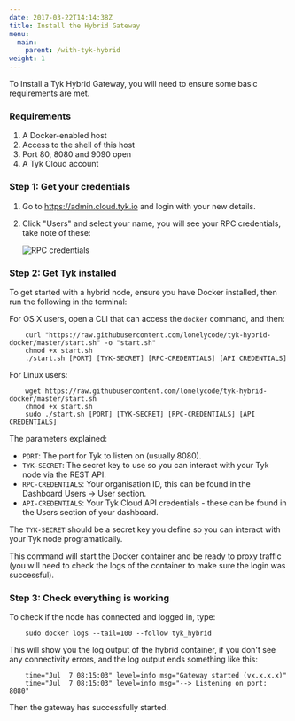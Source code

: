 ```yaml
---
date: 2017-03-22T14:14:38Z
title: Install the Hybrid Gateway
menu:
  main:
    parent: /with-tyk-hybrid
weight: 1
---
```


To Install a Tyk Hybrid Gateway, you will need to ensure some basic requirements are met.

### Requirements

1.  A Docker-enabled host
2.  Access to the shell of this host
3.  Port 80, 8080 and 9090 open
4.  A Tyk Cloud account

### Step 1: Get your credentials

1.  Go to <https://admin.cloud.tyk.io> and login with your new details.
2.  Click "Users" and select your name, you will see your RPC credentials, take note of these:
    
    ![RPC credentials][1]

### Step 2: Get Tyk installed

To get started with a hybrid node, ensure you have Docker installed, then run the following in the terminal:

For OS X users, open a CLI that can access the `docker` command, and then:
```
    curl "https://raw.githubusercontent.com/lonelycode/tyk-hybrid-docker/master/start.sh" -o "start.sh"
    chmod +x start.sh
    ./start.sh [PORT] [TYK-SECRET] [RPC-CREDENTIALS] [API CREDENTIALS]
```

For Linux users:
```
    wget https://raw.githubusercontent.com/lonelycode/tyk-hybrid-docker/master/start.sh
    chmod +x start.sh
    sudo ./start.sh [PORT] [TYK-SECRET] [RPC-CREDENTIALS] [API CREDENTIALS]
``` 

The parameters explained:

*   `PORT`: The port for Tyk to listen on (usually 8080).
*   `TYK-SECRET`: The secret key to use so you can interact with your Tyk node via the REST API.
*   `RPC-CREDENTIALS`: Your organisation ID, this can be found in the Dashboard Users -> User section.
*   `API-CREDENTIALS`: Your Tyk Cloud API credentials - these can be found in the Users section of your dashboard.

The `TYK-SECRET` should be a secret key you define so you can interact with your Tyk node programatically.

This command will start the Docker container and be ready to proxy traffic (you will need to check the logs of the container to make sure the login was successful).

### Step 3: Check everything is working

To check if the node has connected and logged in, type:
```
    sudo docker logs --tail=100 --follow tyk_hybrid
``` 

This will show you the log output of the hybrid container, if you don't see any connectivity errors, and the log output ends something like this:
```
    time="Jul  7 08:15:03" level=info msg="Gateway started (vx.x.x.x)"
    time="Jul  7 08:15:03" level=info msg="--> Listening on port: 8080"
``` 

Then the gateway has successfully started.

 [1]: /docs/img/dashboard/system-management/userCredentials.png